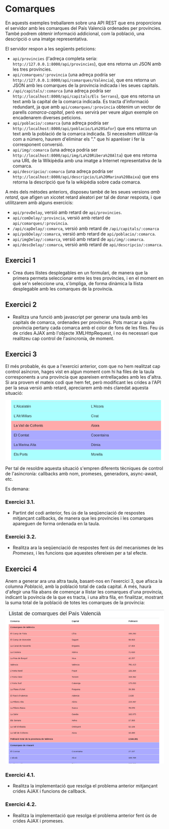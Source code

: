 # Comarques

En aquests exemples treballarem sobre una API REST que ens proporciona el servidor amb les comarques del País Valencià ordenades per províncies. També podrem obtenir informació addicional, com la població, una descripció o una imatge representativa.

El servidor respon a les següents peticions:

* `api/provincies` (l'adreça completa seria: `http://127.0.0.1:8000/api/provincies`), que ens retorna un JSON amb les tres províncies.
* `api/comarques/:provincia` (una adreça podría ser `http://127.0.0.1:8000/api/comarques/València`), que ens retorna un JSON amb les comarques de la província indicada i les seues capitals.
* `/api/capitals/:comarca` (una adreça podría ser `http://localhost:8000/api/capitals/Els Serrans`), que ens retorna un text amb la capital de la comarca indicada. Es tracta d'informació redundant, ja que amb `api/comarques/:provincia` obtenim un vector de parells *comarca-capital*, però ens servirà per veure algun exemple on encadenarem diverses peticions.
* `api/poblacio/:comarca` (una adreça podría ser `http://localhost:8000/api/poblacio/La%20Safor`) que ens retorna un text amb la població de la comarca indicada. Si necessitem utilitzar-la com a número, haurem d'eliminar els "." que hi aparéixer i fer la corresponent conversió.
* `api/img/:comarca` (una adreça podría ser `http://localhost:8000/api/img/La%20Ribera%20Alta`) que ens retorna una URL de la Wikipèdia amb una imatge a Internet representativa de la comarca.
* `api/descripcio/:comarca` (una adreça podría ser `http://localhost:8000/api/descripcio/La%20Marina%20Baixa`) que ens retorna la descripció que fa la wikipèdia sobre cada comarca.

A més dels mètodes anteriors, disposeu també de les seues versions *amb retard*, que afigen un xicotet retard aleatori per tal de donar resposta, i que utilitzarem amb alguns exercicis:

* `api/provDelay`, versió amb retard de `api/provincies`.
* `api/comDelay/:provincia`, versió amb retard de `api/comarques/:provincia`.
* `/api/capDelay/:comarca`, versió amb retard de  `/api/capitals/:comarca`
* `api/pobDelay/:comarca`, versió amb retard de  `api/poblacio/:comarca`.
* `api/imgDelay/:comarca`, versió amb retard de `api/img/:comarca`.
* `api/descDelay/:comarca`, versió amb retard de `api/descripcio/:comarca`.

## Exercici 1

* Crea dues llistes desplegables en un formulari, de manera que la primera permeta seleccionar entre les tres províncies, i en el moment en què se'n seleccione una, s'òmpliga, de forma dinàmica la llista desplegable amb les comarques de la província.

## Exercici 2

* Realitza una funció amb javascript per generar una taula amb les capitals de comarca, ordenades per províncies. Pots marcar a quina província pertany cada comarca amb el color de fons de les files. Feu ús de crides AJAX amb l'objecte XMLHttpRequest, i no és necessari que realitzeu cap control de l'asincronía, de moment.

## Exercici 3

El més probable, és que a l'exercici anterior, com que no hem realitzat cap control asíncron, hages vist en algun moment com hi ha files de la taula corresponents a una província que apareixen entrellaçades amb les d'altra. Si ara provem el mateix codi que hem fet, però modificant les crides a l'API per la seua versió amb retard, apreciarem amb més claredat aquesta situació:

![./img/exer2.png](./img/exer2.png)

Per tal de resoldre aquesta situació s'empren diferents tècniques de control de l'asincronía: callbacks amb nom, promeses, generadors, async-await, etc.

Es demana:

### Exercici 3.1.

* Partint del codi anterior, fes ús de la seqüenciació de respostes mitjançant callbacks, de manera que les províncies i les comarques apareguen de forma ordenada en la taula.

### Exercici 3.2.

* Realitza ara la seqüenciació de respostes fent ús del mecanismes de les *Promeses*, i les funcions que aquestes ofereixen per a tal efecte.

## Exercici 4

Anem a generar ara una altra taula, basant-nos en l'exercici 3, que afisca la columna *Població*, amb la població total de cada capital. A més, haurà d'afegir una fila abans de començar a llistar les comarques d'una província, indicant la povíncia de la que es tracta, i una altra fila, en finalitzar, mostrant la suma total de la població de totes les comarques de la província:

![./img/exer4.png](./img/exer4.png)

### Exercici 4.1. 

* Realitza la implementació que resolga el problema anterior mitjançant crides AJAX i funcions de callback.

### Exercici 4.2. 

* Realitza la implementació que resolga el problema anterior fent ús de crides AJAX i promeses.




